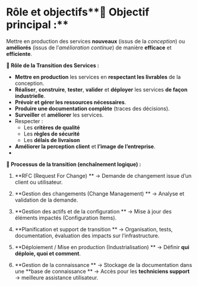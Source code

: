 # Rôle et objectifs**🎯 Objectif principal :**

Mettre en production des services **nouveaux** (issus de la *conception*) ou **améliorés** (issus de l’*amélioration continue*) de manière **efficace** et **efficiente**.



**🧩 Rôle de la Transition des Services :**

- **Mettre en production** les services en **respectant les livrables** de la conception.
- **Réaliser**, **construire**, **tester**, **valider** et **déployer** les services **de façon industrielle**.
- **Prévoir et gérer les ressources nécessaires**.
- **Produire une documentation complète** (traces des décisions).
- **Surveiller** et **améliorer** les services.
- Respecter :
  - Les **critères de qualité**
  - Les **règles de sécurité**
  - Les **délais de livraison**
- **Améliorer la perception client** et **l’image de l’entreprise**.
- 

**🧾 Processus de la transition (enchaînement logique) :**

1.  **RFC (Request For Change)  **
    → Demande de changement issue d’un client ou utilisateur.

2.  **Gestion des changements (Change Management)  **
    → Analyse et validation de la demande.

3.  **Gestion des actifs et de la configuration  **
    → Mise à jour des éléments impactés (Configuration Items).

4.  **Planification et support de transition  **
    → Organisation, tests, documentation, évaluation des impacts sur l’infrastructure.

5.  **Déploiement / Mise en production (Industrialisation)  **
    → Définir **qui déploie, quoi et comment**.

6.  **Gestion de la connaissance  **
    → Stockage de la documentation dans une **base de connaissance  **
    → Accès pour les **techniciens support** → meilleure assistance utilisateur.
